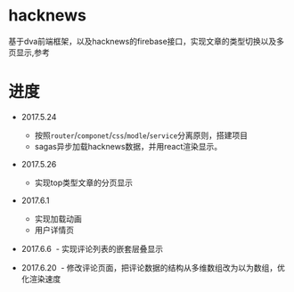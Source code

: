 # hacknews
基于dva前端框架，以及hacknews的firebase接口，实现文章的类型切换以及多页显示,参考

# 进度
- 2017.5.24
  - 按照`router`/`componet`/`css`/`modle`/`service`分离原则，搭建项目
  - sagas异步加载hacknews数据，并用react渲染显示。

- 2017.5.26
  - 实现top类型文章的分页显示

- 2017.6.1
  - 实现加载动画
  - 用户详情页
  
- 2017.6.6
  - 实现评论列表的嵌套层叠显示
  
- 2017.6.20
  - 修改评论页面，把评论数据的结构从多维数组改为以为数组，优化渲染速度
